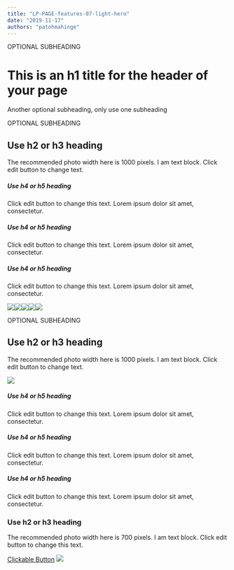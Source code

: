 ```yaml
---
title: "LP-PAGE-features-07-light-hero"
date: "2019-11-17"
authors: "patohmahinge"
---
```


OPTIONAL SUBHEADING

# This is an h1 title for the header of your page

Another optional subheading, only use one subheading

OPTIONAL SUBHEADING

## Use h2 or h3 heading

The recommended photo width here is 1000 pixels. I am text block. Click edit button to change text.

##### Use h4 or h5 heading

Click edit button to change this text. Lorem ipsum dolor sit amet, consectetur.

##### Use h4 or h5 heading

Click edit button to change this text. Lorem ipsum dolor sit amet, consectetur.

##### Use h4 or h5 heading

Click edit button to change this text. Lorem ipsum dolor sit amet, consectetur.

![](images/placeholder-700x450.jpg)[![](images/placeholder-700x700-gallery1.jpg)](https://mahinge.com/wp-content/uploads/2019/11/placeholder-700x700-gallery1.jpg)[![](images/placeholder-700x700-gallery2.jpg)](https://mahinge.com/wp-content/uploads/2019/11/placeholder-700x700-gallery2.jpg)[![](images/placeholder-700x700-gallery3.jpg)](https://mahinge.com/wp-content/uploads/2019/11/placeholder-700x700-gallery3.jpg)[![](images/placeholder-700x700-gallery4.jpg)](https://mahinge.com/wp-content/uploads/2019/11/placeholder-700x700-gallery4.jpg)

OPTIONAL SUBHEADING

## Use h2 or h3 heading

The recommended photo width here is 1000 pixels. I am text block. Click edit button to change text.

![](images/placeholder-700x450.jpg)

##### Use h4 or h5 heading

Click edit button to change this text. Lorem ipsum dolor sit amet, consectetur.

##### Use h4 or h5 heading

Click edit button to change this text. Lorem ipsum dolor sit amet, consectetur.

##### Use h4 or h5 heading

Click edit button to change this text. Lorem ipsum dolor sit amet, consectetur.

### Use h2 or h3 heading

The recommended photo width here is 700 pixels. I am text block. Click edit button to change this text.

[Clickable Button](#) ![](images/placeholder-700x450.jpg)
